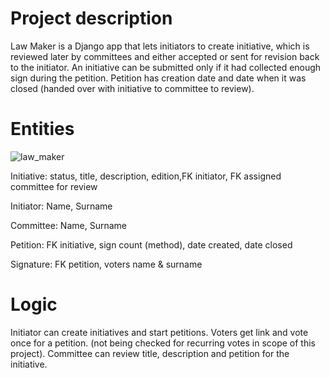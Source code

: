 # Project description
Law Maker is a Django app that lets initiators to create initiative, which is reviewed later by committees and either accepted or sent for revision back to the initiator. 
An initiative can be submitted only if it had collected enough sign during the petition. 
Petition has creation date and date when it was closed (handed over with initiative to committee to review).

# Entities

![law_maker](https://user-images.githubusercontent.com/5889549/103238718-329a8500-4954-11eb-8866-f1c87f57cdd4.jpg)

Initiative: status, title, description, edition,FK initiator, FK assigned committee for review

Initiator: Name, Surname

Committee: Name, Surname

Petition: FK initiative, sign count (method), date created, date closed

Signature: FK petition, voters name & surname

# Logic
Initiator can create initiatives and start petitions.
Voters get link and vote once for a petition. (not being checked for recurring votes in scope of this project).
Committee can review title, description and petition for the initiative.
